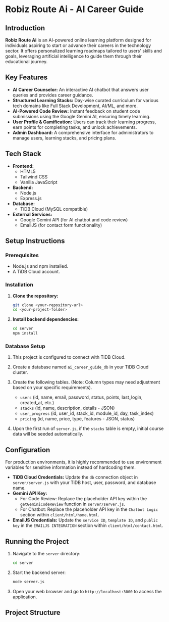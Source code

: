 # Robiz Route Ai - AI Career Guide

## Introduction

**Robiz Route Ai** is an AI-powered online learning platform designed for individuals aspiring to start or advance their careers in the technology sector. It offers personalized learning roadmaps tailored to users' skills and goals, leveraging artificial intelligence to guide them through their educational journey.

## Key Features

* **AI Career Counselor:** An interactive AI chatbot that answers user queries and provides career guidance.
* **Structured Learning Stacks:** Day-wise curated curriculum for various tech domains like Full Stack Development, AI/ML, and more.
* **AI-Powered Code Review:** Instant feedback on student code submissions using the Google Gemini AI, ensuring timely learning.
* **User Profile & Gamification:** Users can track their learning progress, earn points for completing tasks, and unlock achievements.
* **Admin Dashboard:** A comprehensive interface for administrators to manage users, learning stacks, and pricing plans.

## Tech Stack

* **Frontend:**
    * HTML5
    * Tailwind CSS
    * Vanilla JavaScript
* **Backend:**
    * Node.js
    * Express.js
* **Database:**
    * TiDB Cloud (MySQL compatible)
* **External Services:**
    * Google Gemini API (for AI chatbot and code review)
    * EmailJS (for contact form functionality)

## Setup Instructions

### Prerequisites

* Node.js and npm installed.
* A TiDB Cloud account.

### Installation

1.  **Clone the repository:**
    ```bash
    git clone <your-repository-url>
    cd <your-project-folder>
    ```

2.  **Install backend dependencies:**
    ```bash
    cd server
    npm install
    ```

### Database Setup

1.  This project is configured to connect with TiDB Cloud.
2.  Create a database named `ai_career_guide_db` in your TiDB Cloud cluster.
3.  Create the following tables. (Note: Column types may need adjustment based on your specific requirements).
    * `users` (id, name, email, password, status, points, last_login, created_at, etc.)
    * `stacks` (id, name, description, details - JSON)
    * `user_progress` (id, user_id, stack_id, module_id, day, task_index)
    * `pricing` (id, name, price, type, features - JSON, status)

4.  Upon the first run of `server.js`, if the `stacks` table is empty, initial course data will be seeded automatically.

## Configuration

For production environments, it is highly recommended to use environment variables for sensitive information instead of hardcoding them.

* **TiDB Cloud Credentials:** Update the `db` connection object in `server/server.js` with your TiDB host, user, password, and database name.
* **Gemini API Key:**
    * For Code Review: Replace the placeholder API key within the `getGeminiCodeReview` function in `server/server.js`.
    * For Chatbot: Replace the placeholder API key in the `Chatbot Logic` section within `client/html/home.html`.
* **EmailJS Credentials:** Update the `service ID`, `template ID`, and `public key` in the `EMAILJS INTEGRATION` section within `client/html/contact.html`.

## Running the Project

1.  Navigate to the `server` directory:
    ```bash
    cd server
    ```

2.  Start the backend server:
    ```bash
    node server.js
    ```

3.  Open your web browser and go to `http://localhost:3000` to access the application.

## Project Structure